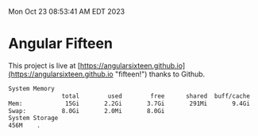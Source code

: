 Mon Oct 23 08:53:41 AM EDT 2023

# Angular Fifteen


This project is live at [https://angularsixteen.github.io](https://angularsixteen.github.io "fifteen!") thanks to Github.

```bash
System Memory
               total        used        free      shared  buff/cache   available
Mem:            15Gi       2.2Gi       3.7Gi       291Mi       9.4Gi        12Gi
Swap:          8.0Gi       2.0Mi       8.0Gi
System Storage
456M	.
```
```bash
